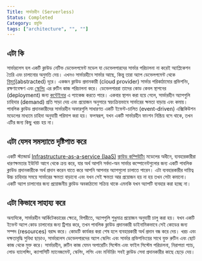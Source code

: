 ```yaml
---
Title: সার্ভারহীন (Serverless)
Status: Completed
Category: প্রযুক্তি
tags: ["architecture", "", ""]
---
```


## এটা কি

সার্ভারলেস হল একটি ক্লাউড নেটিভ ডেভেলপমেন্ট মডেল যা ডেভেলপারদের সার্ভার পরিচালনা না করেই অ্যাপ্লিকেশন তৈরি এবং চালানোর অনুমতি দেয়। এখনও সার্ভারহীনে সার্ভার আছে, কিন্তু তারা অ্যাপ ডেভেলপমেন্ট থেকে [বিমূর্ত](/bn/abstraction/)(abstracted) দূরে। একজন ক্লাউড প্রদানকারী (cloud provider) সার্ভার পরিকাঠামোর প্রভিশনিং, রক্ষণাবেক্ষণ এবং [স্কেলিং](/bn/scalability/) এর রুটিন কাজ পরিচালনা করে। ডেভেলপাররা তাদের কোড কেবল স্থাপনের (deployment) জন্য [কন্টেইনার](/bn/container/) এ প্যাকেজ করতে পারে। একবার স্থাপন করা হয়ে গেলে, সার্ভারহীন অ্যাপগুলি চাহিদার (demand) প্রতি সাড়া দেয় এবং প্রয়োজন অনুসারে স্বয়ংক্রিয়ভাবে সার্ভারের ক্ষমতা বাড়ায় এবং কমায়। পাবলিক ক্লাউড প্রদানকারীদের সার্ভারহীন অফারগুলি সাধারণত একটি ইভেন্ট-চালিত (event-driven) এক্সিকিউশন মডেলের মাধ্যমে চাহিদা অনুযায়ী পরিমাপ করা হয়। ফলস্বরূপ, যখন একটি সার্ভারহীন ফাংশন নিষ্ক্রিয় বসে থাকে, তখন এটির জন্য কিছু খরচ হয় না।

## এটা যেসব সমস্যাতে দৃষ্টিপাত করে
একটি স্ট্যান্ডার্ড [Infrastructure-as-a-service (IaaS)](/bn/infrastructure-as-a-service/) [ক্লাউড কম্পিউটিং](/bn/cloud-computing/) মডেলের অধীনে,
ব্যবহারকারীরা ধারণক্ষমতার ইউনিট আগে থেকে ক্রয় করে, যার অর্থ আপনি সর্বদা-অন সার্ভার কম্পোনেন্টগুলোর জন্য একটি পাবলিক ক্লাউড প্রদানকারীকে অর্থ প্রদান করেন যাতে করে আপনি আপনার অ্যাপগুলো চালাতে পারেন। এটা ব্যবহারকারীর দায়িত্ব উচ্চ চাহিদার সময়ে সার্ভারের ক্ষমতা বাড়ানো এবং যখন সেই ক্ষমতা আর প্রয়োজন হয় না হয় তখন সেটা কমানো। একটি অ্যাপ চালানোর জন্য প্রয়োজনীয় ক্লাউড অবকাঠামো সক্রিয় থাকে এমনকি যখন অ্যাপটি ব্যবহার করা হচ্ছে না।

## এটা কিভাবে সাহায্য করে

অন্যদিকে, সার্ভারহীন আর্কিটেকচারের ক্ষেত্রে, বিপরীতে, অ্যাপগুলি শুধুমাত্র প্রয়োজন অনুযায়ী চালু করা হয়। যখন একটি ইভেন্ট অ্যাপ কোড চালানোর জন্য ট্রিগার করে, তখন পাবলিক ক্লাউড প্রদানকারী ডাইনামিকভাবে সেই কোডের জন্য সম্পদ (resources) বরাদ্দ করে। কোডটি কার্যকর করা শেষ হলে ব্যবহারকারী অর্থ প্রদান বন্ধ করে দেয়। খরচ এবং দক্ষতাবৃদ্ধি সুবিধা ছাড়াও, সার্ভারলেস ডেভেলপারদের অ্যাপ স্কেলিং এবং সার্ভার প্রভিশনিংয়ের সাথে যুক্ত রুটিন এবং ছোট কাজ থেকে মুক্ত করে। সার্ভারহীন, রুটিন কাজ যেমন অপারেটিং সিস্টেম এবং ফাইল সিস্টেম পরিচালনা, নিরাপত্তা প্যাচ, লোড ব্যালেন্সিং, ক্যাপাসিটি ম্যানেজমেন্ট, স্কেলিং, লগিং এবং মনিটরিং সবই ক্লাউড সেবা প্রদানকারীর কাছে ছেড়ে দেয়।
